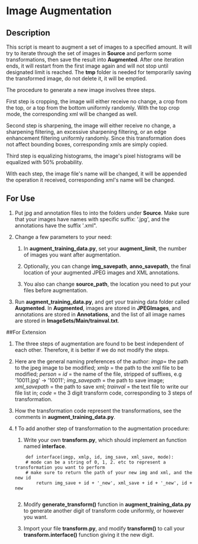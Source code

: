 # Image Augmentation
## Description
This script is meant to augment a set of images to a specified amount. It will try to iterate through the set of images in __Source__ and perform some transformations, then save the result into __Augmented__. After one iteration ends, it will restart from the first image again and will not stop until designated limit is reached. The __tmp__ folder is needed for temporarily saving the transformed image, do not delete it, it will be emptied.

The procedure to generate a new image involves three steps.

First step is cropping, the image will either receive no change, a crop from the top, or a top from the bottom uniformly randomly. With the top crop mode, the corresponding xml will be changed as well.

Second step is sharpening, the image will either receive no change, a sharpening filtering, an excessive sharpening filtering, or an edge enhancement filtering uniformly randomly. Since this transformation does not affect bounding boxes, corresponding xmls are simply copied.

Third step is equalizing histograms, the image's pixel histograms will be equalized with 50% probability.

With each step, the image file's name will be changed, it will be appended the operation it received, corresponding xml's name will be changed.

## For Use
1. Put jpg and annotation files to into the folders under __Source__. Make sure that your images have names with specific suffix: '.jpg', and the annotations have the suffix '.xml".

2. Change a few parameters to your need:

    1. In __augment_training_data.py__, set your __augment_limit__, the number of images you want after augmentation.
    
    2. Optionally, you can change __img_savepath__, __anno_savepath__, the final location of your augmented JPEG images and XML annotations.
    
    3. You also can change __source_path__, the location you need to put your files before augmentation.

3. Run __augment_training_data.py__, and get your training data folder called __Augmented__. In __Augmented__, images are stored in __JPEGImages__, and annotations are stored in __Annotations__, and the list of all image names are stored in __ImageSets/Main/trainval.txt__.

##For Extension
1. The three steps of augmentation are found to be best independent of each other. Therefore, it is better if we do not modify the steps.

2. Here are the general naming preferences of the author: 
_imgp_= the path to the jpeg image to be modified; 
_xmlp_ = the path to the xml file to be modified; 
_person_ = _id_ = the name of the file, stripped of suffixes, e.g '10011.jpg' -> '10011'; 
_img_savepath_ = the path to save image; _xml_savepath_ = the path to save xml;
_trainval_ = the text file to write our file list in; 
_code_ = the 3 digit transform code, corresponding to 3 steps of transformation.

3. How the transformation code represent the transformations, see the comments in __augment_training_data.py__.
                            
4. __!__ To add another step of transformation to the augmentation procedure:

    1. Write your own __transform.py__, which should implement an function named __interface__.
    
    ``` 
        def interface(imgp, xmlp, id, img_save, xml_save, mode):
        # mode can be a string of 0, 1, 2. etc to represent a transformation you want to perform
        # make sure to return the path of your new img and xml, and the new id
            return img_save + id + '_new', xml_save + id + '_new', id + new
  
    ```
   2. Modify __generate_transform()__ function in __augment_training_data.py__ to generate another digit of transform code uniformly, or however you want.
   
   3. Import your file __transform.py__, and modify __transform()__ to call your __transform.interface()__ function giving it the new digit.